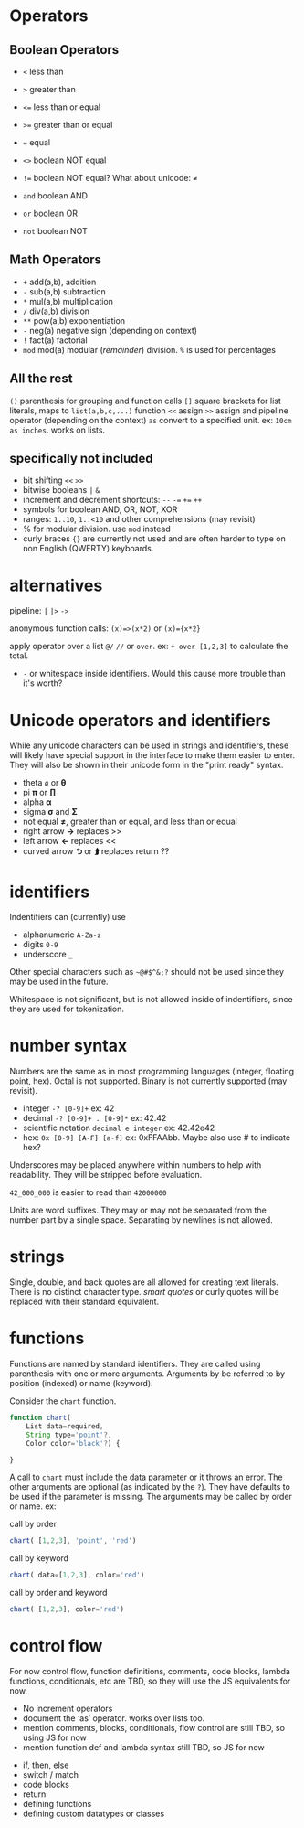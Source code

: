 

# Operators

## Boolean Operators

* `<` less than
* `>` greater than
* `<=` less than or equal
* `>=` greater than or equal
* `=`  equal 
* `<>` boolean NOT equal
* `!=` boolean NOT equal?  What about unicode: `≠`

* `and` boolean AND
* `or`  boolean OR
* `not` boolean NOT

## Math Operators

* `+` add(a,b), addition
* `-` sub(a,b) subtraction
* `*` mul(a,b) multiplication
* `/` div(a,b) division
* `**` pow(a,b)  exponentiation
* `-` neg(a)  negative sign (depending on context)
* `!` fact(a) factorial
* `mod` mod(a) modular (*remainder*) division. `%` is used for percentages

## All the rest

`()` parenthesis for grouping and function calls
`[]` square brackets for list literals, maps to `list(a,b,c,...)` function
`<<` assign
`>>` assign and pipeline operator (depending on the context)
`as` convert to a specified unit. ex: `10cm as inches`. works on lists.


## specifically not included

* bit shifting `<<` `>>`
* bitwise booleans `|` `&`
* increment and decrement shortcuts:  `--` `-=` `+=` `++`
* symbols for boolean AND, OR, NOT, XOR
* ranges: `1..10`, `1..<10` and other comprehensions (may revisit)
* % for modular division. use `mod` instead
* curly braces `{}` are currently not used and are often harder to type on non English (QWERTY) keyboards.


# alternatives

pipeline: `|` `|>` `->`

anonymous function calls: `(x)=>(x*2)` or `(x)={x*2}`

apply operator over a list `@/` `//` or `over`.  ex:  `+ over [1,2,3]` to calculate the total.

* `-` or whitespace inside identifiers. Would this cause more trouble than it's worth?


# Unicode operators and identifiers

While any unicode characters can be used in strings and identifiers, 
these will likely have special support in the interface to make them easier
to enter. They will also be shown in their unicode form in the "print ready" syntax.

* theta `ø` or **&#952;**
* pi **π** or **∏**
* alpha **&#945;**
* sigma **&#963;** and **&#931;**
* not equal **&#8800;**, greater than or equal, and less than or equal
* right arrow **&#8594;** replaces >> 
* left arrow **&#8592;** replaces <<
* curved arrow **&#11148;** or **&#11181;** replaces return ??


# identifiers

Indentifiers can (currently) use
* alphanumeric `A-Za-z`
* digits `0-9`
* underscore `_`


Other special characters such as `~@#$^&;?` should not 
be used since they may be used in the future.

Whitespace is not significant, but is not allowed inside of indentifiers, since they
are used for tokenization.

# number syntax

Numbers are the same as in most programming languages
(integer, floating point, hex). Octal is not supported. 
Binary is not currently supported (may revisit).


* integer `-? [0-9]+`  ex: 42
* decimal `-? [0-9]+ . [0-9]*` ex: 42.42
* scientific notation `decimal e integer` ex: 42.42e42
* hex: `0x [0-9] [A-F] [a-f]` ex: 0xFFAAbb.  Maybe also use # to indicate hex?

Underscores may be placed
anywhere within numbers to help with readability. They will
be stripped before evaluation.

`42_000_000` is easier to read than `42000000`

Units are word suffixes. They may or may not be separated
from the number part by a single space. Separating by newlines
is not allowed.

# strings

Single, double, and back quotes are all allowed for creating text literals.
There is no distinct character type.  *smart quotes* or curly quotes
will be replaced with their standard equivalent.

# functions

Functions are named by standard identifiers. They are called
using parenthesis with one or more arguments. Arguments
by be referred to by position (indexed) or name (keyword). 


Consider the `chart` function.
```javascript
function chart(
    List data=required, 
    String type='point'?, 
    Color color='black'?) {

}
```

A call to `chart` must include the data parameter or it
throws an error. The other arguments are optional
(as indicated by the `?`). They have defaults to be used
if the parameter is missing.  The arguments may be
called by order or name. ex:

call by order
```javascript
chart( [1,2,3], 'point', 'red')
```
call by keyword
```javascript
chart( data=[1,2,3], color='red')
```
call by order and keyword
```javascript
chart( [1,2,3], color='red')
```



# control flow

For now control flow, function definitions, comments, code blocks, lambda functions,
conditionals, etc are TBD, so they will use the JS equivalents for now.

- No increment operators 
- document the ‘as’ operator. works over lists too.
- mention comments, blocks, conditionals, flow control are still TBD, so using JS for now
- mention function def and lambda syntax still TBD, so JS for now


* if, then, else
* switch / match
* code blocks
* return
* defining functions
* defining custom datatypes or classes







